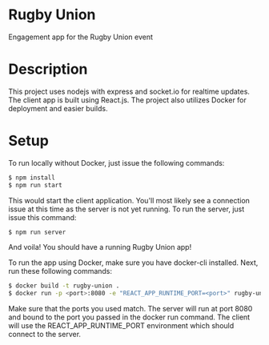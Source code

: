 # Rugby Union

Engagement app for the Rugby Union event

# Description

This project uses nodejs with express and socket.io for realtime updates. The client app is built using React.js. The project also utilizes Docker for deployment and easier builds.

# Setup

To run locally without Docker, just issue the following commands:
```sh
$ npm install
$ npm run start
```
This would start the client application. You'll most likely see a connection issue at this time as the server is not yet running. To run the server, just issue this command:
```sh
$ npm run server
```
And voila! You should have a running Rugby Union app!

To run the app using Docker, make sure you have docker-cli installed. Next, run these following commands:
```sh
$ docker build -t rugby-union .
$ docker run -p <port>:8080 -e "REACT_APP_RUNTIME_PORT=<port>" rugby-union
```
Make sure that the ports you used match. The server will run at port 8080 and bound to the port you passed in the docker run command. The client will use the REACT_APP_RUNTIME_PORT environment which should connect to the server.